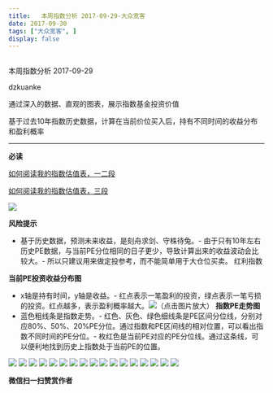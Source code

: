```yaml
---
title:   本周指数分析 2017-09-29-大众宽客
date: 2017-09-30
tags: ["大众宽客", ]
display: false
---
```



## 



本周指数分析 2017-09-29




dzkuanke




通过深入的数据、直观的图表，展示指数基金投资价值


基于过去10年指数历史数据，计算在当前价位买入后，持有不同时间的收益分布和盈利概率

****

**必读**

[如何阅读我的指数估值表，一二段](http://mp.weixin.qq.com/s?__biz=MzAwMTc1MDcwNw==&amp;mid=2648272034&amp;idx=1&amp;sn=12b1858af175753f5ccebc0bc6c4cb4f&amp;chksm=82f92f7eb58ea668f844f51102599d20bb8730f438010159de83e85a4a34df3d44d568a9feb2&amp;scene=21#wechat_redirect)

[如何阅读我的指数估值表，三段](http://mp.weixin.qq.com/s?__biz=MzAwMTc1MDcwNw==&amp;mid=2648272039&amp;idx=1&amp;sn=09c59d023c3ce227046966f260777cd5&amp;chksm=82f92f7bb58ea66dab5c428c2205bd4dda180360b643b28a357ab3e73a38d19303124242ad4d&amp;scene=21#wechat_redirect)

<img data-s="300,640" data-type="png" src="https://mmbiz.qpic.cn/mmbiz_png/PKw3FQPmhIhxok1b0AW0Uc4j6r4V08O6TOn302Us37N8FWN3DK2YibkFaxbRaLGuO9DP5cGItbtIP8jSVibScvgA/0?wx_fmt=png" class="" data-ratio="0.48872180451127817" data-w="1064"/>

**风险提示**
- 基于历史数据，预测未来收益，是刻舟求剑、守株待兔。- 由于只有10年左右历史PE数据，与当前PE分位相同的日子更少，导致计算出来的收益波动会比较大。- 所以只建议用来做定投参考，而不能简单用于大仓位买卖。
红利指数

**当前PE投资收益分布图**
- x轴是持有时间，y轴是收益。- 红点表示一笔盈利的投资，绿点表示一笔亏损的投资。红点越多，表示盈利概率越大。<img data-s="300,640" data-type="png" src="https://mmbiz.qpic.cn/mmbiz_png/PKw3FQPmhIhxok1b0AW0Uc4j6r4V08O6KC4sPkWNub9m8PVVIRJ57ULEWrFIsLYH2pscl78vvXqOOLjOibHSlJg/0?wx_fmt=png" class="" data-ratio="0.6" data-w="720"/>（点击图片放大）
**指数PE走势图**
- 蓝色粗线条是指数走势。- 红色、灰色、绿色细线条是PE区间分位线，分别对应80%、50%、20%PE分位。通过指数和PE区间线的相对位置，可以看出指数不同时间的PE分位。- 枚红色是当前PE对应的PE分位线。通过这条线，可以便利地找到历史上指数处于当前PE的位置。
<img data-s="300,640" data-type="png" src="https://mmbiz.qpic.cn/mmbiz_png/PKw3FQPmhIhxok1b0AW0Uc4j6r4V08O6pSdrEM94wZwQVicYCcCHvonm3gUzTWUUjHwnldJYR1Jb2WfIBVZJtFA/0?wx_fmt=png" class="" data-ratio="0.6" data-w="720"/>



<img data-s="300,640" data-type="png" src="https://mmbiz.qpic.cn/mmbiz_png/PKw3FQPmhIhxok1b0AW0Uc4j6r4V08O6CSM1WrIn0beHywm5Nj9zv1SNgBOFNaosxqjUiaQxcmeib1Mn40Rods2Q/0?wx_fmt=png" style="" class="" data-ratio="0.6" data-w="720"/>

<img data-s="300,640" data-type="png" src="https://mmbiz.qpic.cn/mmbiz_png/PKw3FQPmhIhxok1b0AW0Uc4j6r4V08O6vKnWmGsJb8ZKELepMnebll0TiaOtolFEkNFsGjP2gvbXZlNWHjiaC3jg/0?wx_fmt=png" style="" class="" data-ratio="0.6" data-w="720"/>

<img data-s="300,640" data-type="png" src="https://mmbiz.qpic.cn/mmbiz_png/PKw3FQPmhIhxok1b0AW0Uc4j6r4V08O61IXQNHx5icb4L1HupcDyWLMwAqs90Md7z7kHSm8gibKrAMDK3WOs9LuQ/0?wx_fmt=png" style="" class="" data-ratio="0.6" data-w="720"/>

<img data-s="300,640" data-type="png" src="https://mmbiz.qpic.cn/mmbiz_png/PKw3FQPmhIhxok1b0AW0Uc4j6r4V08O69pN5HlWhaCsOUWUNjyicibBDucNrLFz81b61tOmWlia1iaZoEQh0Hv0uZw/0?wx_fmt=png" style="" class="" data-ratio="0.6" data-w="720"/>

<img data-s="300,640" data-type="png" src="https://mmbiz.qpic.cn/mmbiz_png/PKw3FQPmhIhxok1b0AW0Uc4j6r4V08O64HRibvvzDUtRmtm0DuY2YqtnFRTiatF2MsSDa7Zc3tLoDRNtBFgPISrg/0?wx_fmt=png" style="" class="" data-ratio="0.6" data-w="720"/>

<img data-s="300,640" data-type="png" src="https://mmbiz.qpic.cn/mmbiz_png/PKw3FQPmhIhxok1b0AW0Uc4j6r4V08O6ZBrJlU85IgLRlJjfRHnX1pia7GekFrJRJDRwbooBz7FCibORaS0XcjNQ/0?wx_fmt=png" style="" class="" data-ratio="0.6" data-w="720"/>

<img data-s="300,640" data-type="png" src="https://mmbiz.qpic.cn/mmbiz_png/PKw3FQPmhIhxok1b0AW0Uc4j6r4V08O6ibouHBSjGTtXGw4WP2t4zpbXqtrMfDph3TDnPND3gPM7euw3FW1D0wQ/0?wx_fmt=png" style="" class="" data-ratio="0.6" data-w="720"/>

<img data-s="300,640" data-type="png" src="https://mmbiz.qpic.cn/mmbiz_png/PKw3FQPmhIhxok1b0AW0Uc4j6r4V08O6d1WLfF7BleqODmqtxzLCYOdvfmRjlse1npUNpA3wokiaUqERXL4wutg/0?wx_fmt=png" style="" class="" data-ratio="0.6" data-w="720"/>

<img data-s="300,640" data-type="png" src="https://mmbiz.qpic.cn/mmbiz_png/PKw3FQPmhIhxok1b0AW0Uc4j6r4V08O6Hzb7DgawdWicsfs7JtSEETwIdae7jjJM3hDTiaiaeDib58CwHb5CKxCyVg/0?wx_fmt=png" style="" class="" data-ratio="0.6" data-w="720"/>

<img data-s="300,640" data-type="png" src="https://mmbiz.qpic.cn/mmbiz_png/PKw3FQPmhIhxok1b0AW0Uc4j6r4V08O6zZryc9W0dhTvwsSdwdicY3yDKpueTeoX6rKwN0yeblwe1YgthsXkkqQ/0?wx_fmt=png" style="" class="" data-ratio="0.6" data-w="720"/>

<img data-s="300,640" data-type="png" src="https://mmbiz.qpic.cn/mmbiz_png/PKw3FQPmhIhxok1b0AW0Uc4j6r4V08O6oWEBWh4x6Lc6oXUM9PuZr9bnfeQnsxEIYSk87BydG8pRdqRRcibic3Zg/0?wx_fmt=png" style="" class="" data-ratio="0.6" data-w="720"/>

<img data-s="300,640" data-type="png" src="https://mmbiz.qpic.cn/mmbiz_png/PKw3FQPmhIhxok1b0AW0Uc4j6r4V08O6fdNARENBWe1ViaPia4VEeYic2hpNsd3GtahKsfA8icPjIAnkaA1ZTpE5JQ/0?wx_fmt=png" style="" class="" data-ratio="0.6" data-w="720"/>

<img data-s="300,640" data-type="png" src="https://mmbiz.qpic.cn/mmbiz_png/PKw3FQPmhIhxok1b0AW0Uc4j6r4V08O69RBaGFdM0zLYPF3oF9YPmZk6ibxgoPaZId91nT00xe8CZqzMXwglQlg/0?wx_fmt=png" style="" class="" data-ratio="0.6" data-w="720"/>

<img data-s="300,640" data-type="png" src="https://mmbiz.qpic.cn/mmbiz_png/PKw3FQPmhIhxok1b0AW0Uc4j6r4V08O6dbm8HM4tOmClbnOEBnMZC9Jw8v01WJVAUXR0ursPvI4tJmQ3RSVyBA/0?wx_fmt=png" style="" class="" data-ratio="0.6" data-w="720"/>

<img data-s="300,640" data-type="png" src="https://mmbiz.qpic.cn/mmbiz_png/PKw3FQPmhIhxok1b0AW0Uc4j6r4V08O6MJmn4o1YPmrSvgk0D1vQWAicXE5jFBkKrtlSRL13zWW0hKQ1VKDMkLQ/0?wx_fmt=png" style="" class="" data-ratio="0.6" data-w="720"/>

<img data-s="300,640" data-type="png" src="https://mmbiz.qpic.cn/mmbiz_png/PKw3FQPmhIhxok1b0AW0Uc4j6r4V08O6PaMN4brVlBCibFugSmgxKOPL2fXpCTU60Zian8n0HXNuc7UdH0pk8efQ/0?wx_fmt=png" style="" class="" data-ratio="0.6" data-w="720"/>




**微信扫一扫赞赏作者**